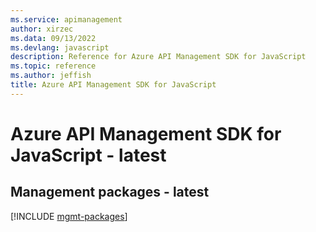 ```yaml
---
ms.service: apimanagement
author: xirzec
ms.data: 09/13/2022
ms.devlang: javascript
description: Reference for Azure API Management SDK for JavaScript
ms.topic: reference
ms.author: jeffish
title: Azure API Management SDK for JavaScript
---
```

# Azure API Management SDK for JavaScript - latest

## Management packages - latest
[!INCLUDE [mgmt-packages](api-management-mgmt-index.md)]